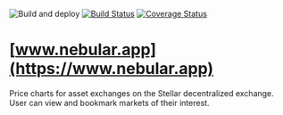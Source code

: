 ![Build and deploy](https://github.com/rarach/nebular-app/workflows/Build%20and%20deploy%20to%20Azure%20web%20app%20NEBULAR/badge.svg)
[![Build Status](https://travis-ci.org/rarach/nebular-app.svg?branch=master)](https://travis-ci.org/rarach/nebular-app)
[![Coverage Status](https://coveralls.io/repos/github/rarach/nebular-app/badge.svg?branch=master)](https://coveralls.io/github/rarach/nebular-app?branch=master)

# [www.nebular.app](https://www.nebular.app)

Price charts for asset exchanges on the Stellar decentralized exchange.
User can view and bookmark markets of their interest.
